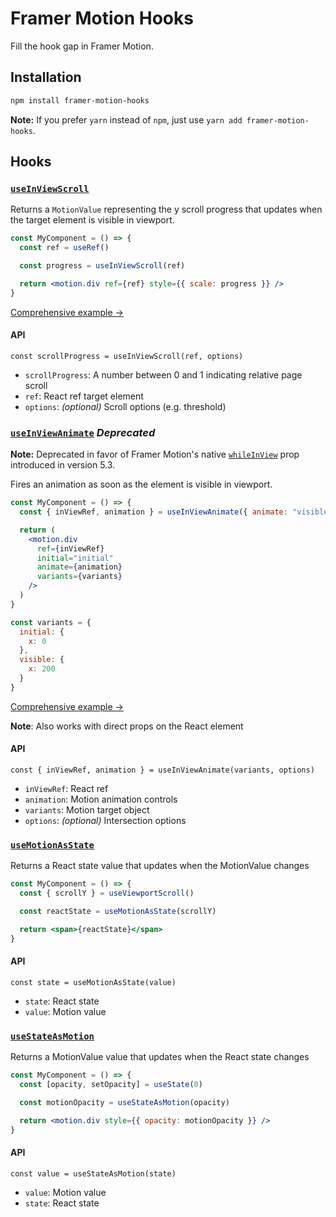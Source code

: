 # Framer Motion Hooks

Fill the hook gap in Framer Motion.

## Installation

```bash
npm install framer-motion-hooks
```

**Note:** If you prefer `yarn` instead of `npm`, just use `yarn add framer-motion-hooks`.

## Hooks

### [`useInViewScroll`](docs/useInViewScroll.md)

Returns a `MotionValue` representing the y scroll progress that updates when the target element is visible in viewport.

```jsx
const MyComponent = () => {
  const ref = useRef()

  const progress = useInViewScroll(ref)

  return <motion.div ref={ref} style={{ scale: progress }} />
}
```

[Comprehensive example →](docs/useInViewScroll.md)

#### API

`const scrollProgress = useInViewScroll(ref, options)`

- `scrollProgress`: A number between 0 and 1 indicating relative page scroll
- `ref`: React ref target element
- `options`: _(optional)_ Scroll options (e.g. threshold)

### [`useInViewAnimate`](docs/useInViewAnimate.md) *Deprecated*

**Note:** Deprecated in favor of Framer Motion's native [`whileInView`](https://www.framer.com/docs/gestures/#viewport) prop introduced in version 5.3.

Fires an animation as soon as the element is visible in viewport.

```jsx
const MyComponent = () => {
  const { inViewRef, animation } = useInViewAnimate({ animate: "visible" })

  return (
    <motion.div
      ref={inViewRef}
      initial="initial"
      animate={animation}
      variants={variants}
    />
  )
}

const variants = {
  initial: {
    x: 0
  },
  visible: {
    x: 200
  }
}
```

[Comprehensive example →](docs/useInViewAnimate.md)

**Note**: Also works with direct props on the React element

#### API

`const { inViewRef, animation } = useInViewAnimate(variants, options)`

- `inViewRef`: React ref
- `animation`: Motion animation controls
- `variants`: Motion target object
- `options`: _(optional)_ Intersection options

### [`useMotionAsState`](docs/useMotionAsState.md)

Returns a React state value that updates when the MotionValue changes

```jsx
const MyComponent = () => {
  const { scrollY } = useViewportScroll()

  const reactState = useMotionAsState(scrollY)

  return <span>{reactState}</span>
}
```

#### API

`const state = useMotionAsState(value)`

- `state`: React state
- `value`: Motion value

### [`useStateAsMotion`](docs/useStateAsMotion.md)

Returns a MotionValue value that updates when the React state changes

```jsx
const MyComponent = () => {
  const [opacity, setOpacity] = useState(0)

  const motionOpacity = useStateAsMotion(opacity)

  return <motion.div style={{ opacity: motionOpacity }} />
}
```

#### API

`const value = useStateAsMotion(state)`

- `value`: Motion value
- `state`: React state
